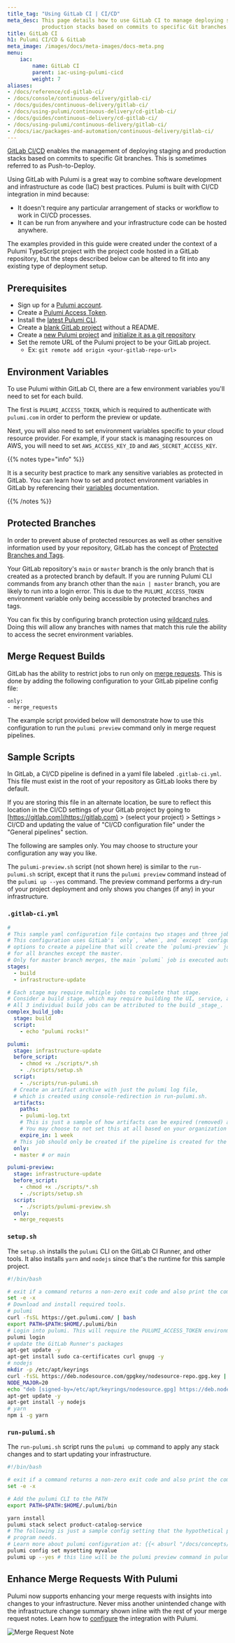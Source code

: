 ```yaml
---
title_tag: "Using GitLab CI | CI/CD"
meta_desc: This page details how to use GitLab CI to manage deploying staging and
           production stacks based on commits to specific Git branches.
title: GitLab CI
h1: Pulumi CI/CD & GitLab
meta_image: /images/docs/meta-images/docs-meta.png
menu:
    iac:
        name: GitLab CI
        parent: iac-using-pulumi-cicd
        weight: 7
aliases:
- /docs/reference/cd-gitlab-ci/
- /docs/console/continuous-delivery/gitlab-ci/
- /docs/guides/continuous-delivery/gitlab-ci/
- /docs/using-pulumi/continuous-delivery/cd-gitlab-ci/
- /docs/guides/continuous-delivery/cd-gitlab-ci/
- /docs/using-pulumi/continuous-delivery/gitlab-ci/
- /docs/iac/packages-and-automation/continuous-delivery/gitlab-ci/
---
```


[GitLab CI/CD](https://docs.gitlab.com/ee/topics/build_your_application.html) enables the management of deploying
staging and production stacks based on commits to specific Git branches. This is sometimes
referred to as Push-to-Deploy.

Using GitLab with Pulumi is a great way to combine software development and infrastructure
as code (IaC) best practices. Pulumi is built with CI/CD integration in mind because:

- It doesn't require any particular arrangement of stacks or workflow to work in CI/CD processes.
- It can be run from anywhere and your infrastructure code can be hosted anywhere.

The examples provided in this guide were created under the context of a Pulumi TypeScript project with the project code hosted in a GitLab repository,
but the steps described below can be altered to fit into any existing type of deployment setup.

## Prerequisites

- Sign up for a [Pulumi account](https://app.pulumi.com).
- Create a [Pulumi Access Token](https://app.pulumi.com/account/tokens).
- Install the [latest Pulumi CLI](/docs/install/).
- Create a [blank GitLab project](https://docs.gitlab.com/ee/user/project/) without a README.
- Create a [new Pulumi project](https://www.pulumi.com/learn/pulumi-fundamentals/create-a-pulumi-project/) and [initialize it as a git repository](https://git-scm.com/docs/git-init)
- Set the remote URL of the Pulumi project to be your GitLab project.
  - Ex: `git remote add origin <your-gitlab-repo-url>`

## Environment Variables

To use Pulumi within GitLab CI, there are a few environment variables you'll need to set for each
build.

The first is `PULUMI_ACCESS_TOKEN`, which is required to authenticate with `pulumi.com` in order to
perform the preview or update.

Next, you will also need to set environment variables specific to your cloud resource provider.
For example, if your stack is managing resources on AWS, you will need to set `AWS_ACCESS_KEY_ID` and
`AWS_SECRET_ACCESS_KEY`.

{{% notes type="info" %}}

It is a security best practice to mark any sensitive variables as protected in GitLab. You can learn how
to set and protect environment variables in GitLab by referencing their [variables](https://docs.gitlab.com/ee/ci/variables/) documentation.

{{% /notes %}}

## Protected Branches

In order to prevent abuse of protected resources as well as other sensitive information used
by your repository, GitLab has the concept of [Protected Branches and Tags](https://gitlab.com/help/user/project/protected_branches.md).

Your GitLab repository's `main` or `master` branch is the only branch that is created as a protected branch by default. If you are running Pulumi CLI commands from any branch other than the `main | master` branch,
you are likely to run into a login error. This is due to the `PULUMI_ACCESS_TOKEN` environment variable only being accessible by protected branches and tags.

You can fix this by configuring branch protection using [wildcard rules](https://docs.gitlab.com/ee/user/project/protected_branches.html#protect-multiple-branches-with-wildcard-rules). Doing this will
allow any branches with names that match this rule the ability to access the secret environment variables.

## Merge Request Builds

GitLab has the ability to restrict jobs to run only on [merge requests](https://docs.gitlab.com/ee/ci/pipelines/merge_request_pipelines.html). This is done by adding the following configuration to your GitLab pipeline config file:

```
only:
- merge_requests
```

The example script provided below will demonstrate how to use this configuration to run the `pulumi preview` command only in merge request pipelines.

## Sample Scripts

In GitLab, a CI/CD pipeline is defined in a yaml file labeled `.gitlab-ci.yml`. This file must exist
in the root of your repository as GitLab looks there by default.

If you are storing this file in an alternate location, be sure to reflect this location in the CI/CD settings of your GitLab project
by going to [https://gitlab.com](https://gitlab.com) > (select your project) > Settings > CI/CD and updating the value of
"CI/CD configuration file" under the "General pipelines" section.

The following are samples only. You may choose to structure your configuration any way you like.

The `pulumi-preview.sh` script (not shown here) is similar to the `run-pulumi.sh` script, except that
it runs the `pulumi preview` command instead of the `pulumi up --yes` command. The preview command performs a dry-run
of your project deployment and only shows you changes (if any) in your infrastructure.

### `.gitlab-ci.yml`

```yaml
#
# This sample yaml configuration file contains two stages and three jobs.
# This configuration uses GitLab's `only`, `when`, and `except` configuration
# options to create a pipeline that will create the `pulumi-preview` job in the pipeline,
# for all branches except the master.
# Only for master branch merges, the main `pulumi` job is executed automatically.
stages:
  - build
  - infrastructure-update

# Each stage may require multiple jobs to complete that stage.
# Consider a build stage, which may require building the UI, service, and a CLI.
# All 3 individual build jobs can be attributed to the build _stage_.
complex_build_job:
  stage: build
  script:
    - echo "pulumi rocks!"

pulumi:
  stage: infrastructure-update
  before_script:
    - chmod +x ./scripts/*.sh
    - ./scripts/setup.sh
  script:
    - ./scripts/run-pulumi.sh
  # Create an artifact archive with just the pulumi log file,
  # which is created using console-redirection in run-pulumi.sh.
  artifacts:
    paths:
    - pulumi-log.txt
    # This is just a sample of how artifacts can be expired (removed) automatically in GitLab.
    # You may choose to not set this at all based on your organization's or team's preference.
    expire_in: 1 week
  # This job should only be created if the pipeline is created for the master (or main) branch.
  only:
  - master # or main

pulumi-preview:
  stage: infrastructure-update
  before_script:
    - chmod +x ./scripts/*.sh
    - ./scripts/setup.sh
  script:
    - ./scripts/pulumi-preview.sh
  only:
  - merge_requests
```

### `setup.sh`

The `setup.sh` installs the `pulumi` CLI on the GitLab CI Runner, and other tools.
It also installs `yarn` and `nodejs` since that's the runtime for this sample project.

```bash
#!/bin/bash

# exit if a command returns a non-zero exit code and also print the commands and their args as they are executed
set -e -x
# Download and install required tools.
# pulumi
curl -fsSL https://get.pulumi.com/ | bash
export PATH=$PATH:$HOME/.pulumi/bin
# Login into pulumi. This will require the PULUMI_ACCESS_TOKEN environment variable
pulumi login
# update the GitLab Runner's packages
apt-get update -y
apt-get install sudo ca-certificates curl gnupg -y
# nodejs
mkdir -p /etc/apt/keyrings
curl -fsSL https://deb.nodesource.com/gpgkey/nodesource-repo.gpg.key | sudo gpg --dearmor -o /etc/apt/keyrings/nodesource.gpg
NODE_MAJOR=20
echo "deb [signed-by=/etc/apt/keyrings/nodesource.gpg] https://deb.nodesource.com/node_$NODE_MAJOR.x nodistro main" | sudo tee /etc/apt/sources.list.d/nodesource.list
apt-get update -y
apt-get install -y nodejs
# yarn
npm i -g yarn
```

### `run-pulumi.sh`

The `run-pulumi.sh` script runs the `pulumi up` command to apply any stack changes and to start
updating your infrastructure.

```bash
#!/bin/bash

# exit if a command returns a non-zero exit code and also print the commands and their args as they are executed
set -e -x

# Add the pulumi CLI to the PATH
export PATH=$PATH:$HOME/.pulumi/bin

yarn install
pulumi stack select product-catalog-service
# The following is just a sample config setting that the hypothetical pulumi
# program needs.
# Learn more about pulumi configuration at: {{< absurl "/docs/concepts/config/" >}}
pulumi config set mysetting myvalue
pulumi up --yes # this line will be the pulumi preview command in pulumi-preview.sh
```

## Enhance Merge Requests With Pulumi

Pulumi now supports enhancing your merge requests with insights into changes to your infrastructure.
Never miss another unintended change with the infrastructure change summary shown inline with the rest of your
merge request notes. Learn how to [configure](/docs/using-pulumi/continuous-delivery/gitlab-app/) the integration with Pulumi.

![Merge Request Note](/images/docs/guides/continuous-delivery/gitlab-app/merge_request_note.png)
